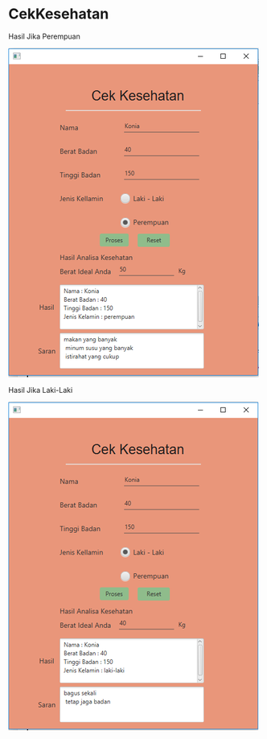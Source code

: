 # CekKesehatan
Hasil Jika Perempuan



![alt text](perempuan.PNG)


Hasil Jika Laki-Laki



![alt text](laki.PNG)
